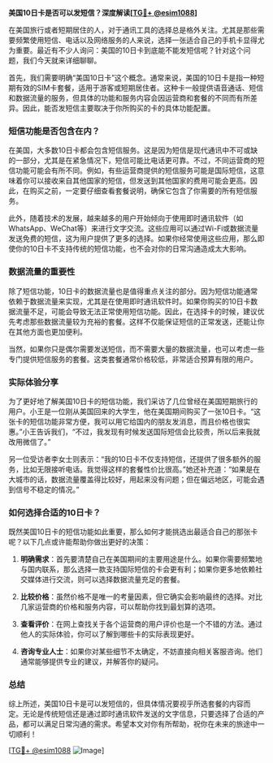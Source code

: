 **美国10日卡是否可以发短信？深度解读[[TG💪+ @esim1088](https://t.me/s/esim1088)]**

在美国旅行或者短期居住的人，对于通讯工具的选择总是格外关注。尤其是那些需要频繁使用短信、电话以及网络服务的人来说，选择一张适合自己的手机卡显得尤为重要。最近有不少人询问：美国的10日卡到底能不能发短信呢？针对这个问题，我们今天就来详细聊聊。

首先，我们需要明确“美国10日卡”这个概念。通常来说，美国的10日卡是指一种短期有效的SIM卡套餐，适用于游客或短期居住者。这种卡一般提供语音通话、短信和数据流量的服务，但具体的功能和服务内容会因运营商和套餐的不同而有所差异。因此，能否发短信主要取决于你所购买的卡的具体功能配置。

### 短信功能是否包含在内？

在美国，大多数10日卡都会包含短信服务。这是因为短信是现代通讯中不可或缺的一部分，尤其是在紧急情况下，短信可能比电话更可靠。不过，不同运营商的短信功能可能会有所不同。例如，有些运营商提供的短信服务可能是国际短信，这意味着你可以接收来自其他国家的短信，但发送到其他国家的费用可能会更高。因此，在购买之前，一定要仔细查看套餐说明，确保它包含了你需要的所有短信服务。

此外，随着技术的发展，越来越多的用户开始倾向于使用即时通讯软件（如WhatsApp、WeChat等）来进行文字交流。这些应用可以通过Wi-Fi或数据流量发送免费的短信，这为用户提供了更多的选择。如果你经常使用这些应用，那么即使你的10日卡不支持传统的短信功能，也不会对你的日常沟通造成太大影响。

### 数据流量的重要性

除了短信功能，10日卡的数据流量也是值得重点关注的部分。因为短信功能通常依赖于数据流量来实现，尤其是在使用即时通讯软件时。如果你购买的10日卡数据流量不足，可能会导致无法正常使用短信功能。因此，在选择卡的时候，建议优先考虑那些数据流量较为充裕的套餐。这样不仅能保证短信的正常发送，还能让你在其他方面也更加便利。

当然，如果你只是偶尔需要发送短信，而不需要大量的数据流量，也可以考虑一些专门提供短信服务的套餐。这类套餐通常价格较低，非常适合预算有限的用户。

### 实际体验分享

为了更好地了解美国10日卡的短信功能，我们采访了几位曾经在美国短期旅行的用户。小王是一位刚从美国回来的大学生，他在美国期间购买了一张10日卡。“这张卡的短信功能非常方便，我可以用它给国内的朋友发消息，而且价格也很实惠。”小王告诉我们，“不过，我发现有时候发送国际短信会比较贵，所以后来我就改用微信了。”

另一位受访者李女士则表示：“我的10日卡不仅支持短信，还提供了很多额外的服务，比如无限接听电话。我觉得这样的套餐性价比很高。”她还补充道：“如果是在大城市的话，数据流量覆盖得比较好，用起来没有问题；但在偏远地区，可能会遇到信号不稳定的情况。”

### 如何选择合适的10日卡？

既然美国10日卡的短信功能如此重要，那么如何才能挑选出最适合自己的那张卡呢？以下几点或许能帮助你做出更好的决策：

1. **明确需求**：首先要清楚自己在美国期间的主要用途是什么。如果你需要频繁地与国内联系，那么选择一款支持国际短信的卡会更有利；如果你更多地依赖社交媒体进行交流，则可以选择数据流量充足的套餐。

2. **比较价格**：虽然价格不是唯一的考量因素，但它确实会影响最终的选择。对比几家运营商的价格和服务内容，可以帮助你找到最划算的选项。

3. **查看评价**：在网上查找关于各个运营商的用户评价也是一个不错的方法。通过他人的实际体验，你可以了解到哪些卡的实际表现更好。

4. **咨询专业人士**：如果你对某些细节不太确定，不妨直接向相关客服咨询。他们通常能够提供专业的建议，并解答你的疑问。

### 总结

综上所述，美国10日卡是可以发短信的，但具体情况要视乎所选套餐的内容而定。无论是传统短信还是通过即时通讯软件发送的文字信息，只要选择了合适的产品，都可以满足日常沟通的需求。希望本文对你有所帮助，祝你在未来的旅途中一切顺利！

[[TG💪+ @esim1088](https://t.me/s/esim1088) ![Image](https://i.postimg.cc/4NQfJmqS/Snipaste-2025-05-13-00-14-12.png)]